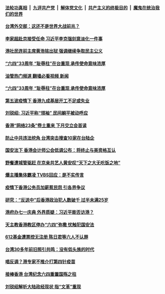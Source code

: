 ####  [法轮功真相](../../../../basic/blob/master/README.md?t=05310431) &nbsp;|&nbsp; [九评共产党](../../../../9ping.md/blob/master/README.md?t=05310431) &nbsp;|&nbsp; [解体党文化](../../../../jtdwh.md/blob/master/README.md?t=05310431)  &nbsp;|&nbsp; [共产主义的终极目的](../../../../gczydzjmd.md/blob/master/README.md?t=05310431) &nbsp;|&nbsp; [魔鬼在统治我们的世界](../../../../mgztzwmdsj.md/blob/master/README.md?t=05310431) 

#### [台湾外交部：这还不是世界大战前兆？](../pages/soh55/624737.md?t=05310431) 
#### [李家超赴京接受任命 习近平李克强刻意淡化一件事](../pages/soh55/624716.md?t=05310431) 
#### [港社民连前主席黄浩铭出狱 强调继续争取民主公义](../pages/soh55/624701.md?t=05310431) 
#### [“六四”33周年 “耻辱柱”在台重现 承传使命意味浓厚](../pages/soh55/624686.md?t=05310431) 
#### [油管热门频道 翻墙必看视频 新闻](http://45.76.130.85:81/youtube.html?05310431)
#### [“六四”33周年 “耻辱柱”在台重现 承传使命意味浓厚](../pages/soh55/624686.md?t=05310431) 
#### [第五波疫情下 香港九成基层开工不足或失业](../pages/soh55/624512.md?t=05310431) 
#### [刘锐绍: 习近平称“领袖” 民间躺平被动呼应](../pages/soh55/624500.md?t=05310431) 
#### [香港“网络23条”卷土重来 下月交立会首读](../pages/soh55/624056.md?t=05310431) 
#### [防止中共违法挖角 台湾突击搜查10家在台陆企](../pages/soh55/623954.md?t=05310431) 
#### [国安法下 香港会计师公会低调公布：将终止与美资格互认](../pages/soh55/623786.md?t=05310431) 
#### [野餐遭城管驱赶 在京亲共艺人黄安叹“天下之大无吃饭之地”](../pages/soh55/623750.md?t=05310431) 
#### [爆主播集体霸凌 TVBS回应：是不实传言](../pages/soh55/623618.md?t=05310431) 
#### [疫情下香港公务员加薪惹民怨 引各界争议](../pages/soh55/623399.md?t=05310431) 
#### [研究：“反送中”后香港政治犯人数破千 过半未满25岁](../pages/soh55/623309.md?t=05310431) 
#### [港府办七一庆典 外界质疑：习近平能否访港？](../pages/soh55/623207.md?t=05310431) 
#### [天主教香港教区停办“六四”弥撒 忧触犯国安法](../pages/soh55/623072.md?t=05310431) 
#### [612基金遭票控无注册 陈日君等六人不认罪](../pages/soh55/623066.md?t=05310431) 
#### [台湾30多年前旧照引共鸣：没有低头族的时代](../pages/soh55/622994.md?t=05310431) 
#### [唱反调？港专家不推介打第四针疫苗](../pages/soh55/622778.md?t=05310431) 
#### [接棒香港 台湾纪念六四重置国殇之柱](../pages/soh55/622700.md?t=05310431) 
#### [刘锐绍解析大陆政经现状 指“文革”重现](../pages/soh55/622559.md?t=05310431) 
<img src='http://gfw-breaker.win/goodnews/indexes/soh55.md' width='0px' height='0px'/>
